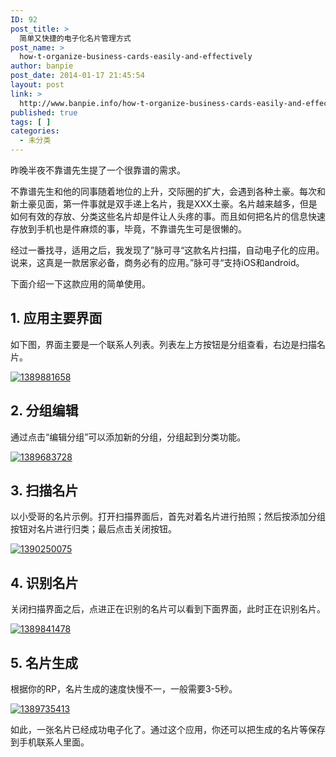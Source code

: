 ```yaml
---
ID: 92
post_title: >
  简单又快捷的电子化名片管理方式
post_name: >
  how-t-organize-business-cards-easily-and-effectively
author: banpie
post_date: 2014-01-17 21:45:54
layout: post
link: >
  http://www.banpie.info/how-t-organize-business-cards-easily-and-effectively/
published: true
tags: [ ]
categories:
  - 未分类
---
```

昨晚半夜不靠谱先生提了一个很靠谱的需求。

不靠谱先生和他的同事随着地位的上升，交际圈的扩大，会遇到各种土豪。每次和新土豪见面，第一件事就是双手递上名片，我是XXX土豪。名片越来越多，但是如何有效的存放、分类这些名片却是件让人头疼的事。而且如何把名片的信息快速存放到手机也是件麻烦的事，毕竟，不靠谱先生可是很懒的。

经过一番找寻，适用之后，我发现了”脉可寻“这款名片扫描，自动电子化的应用。说来，这真是一款居家必备，商务必有的应用。”脉可寻“支持iOS和android。

下面介绍一下这款应用的简单使用。

## 1\. 应用主要界面

如下图，界面主要是一个联系人列表。列表左上方按钮是分组查看，右边是扫描名片。

[![1389881658][1]][1]

## 2\. 分组编辑

通过点击“编辑分组”可以添加新的分组，分组起到分类功能。

[![1389683728][2]][2]

## 3\. 扫描名片

以小受哥的名片示例。打开扫描界面后，首先对着名片进行拍照；然后按添加分组按钮对名片进行归类；最后点击关闭按钮。

[![1390250075][3]][3]

## 4\. 识别名片

关闭扫描界面之后，点进正在识别的名片可以看到下面界面，此时正在识别名片。

[![1389841478][4]][4]

## 5\. 名片生成

根据你的RP，名片生成的速度快慢不一，一般需要3-5秒。

[![1389735413][5]][5]

如此，一张名片已经成功电子化了。通过这个应用，你还可以把生成的名片等保存到手机联系人里面。

 [1]: http://7arnhx.com1.z0.glb.clouddn.com/wp-content/uploads/2014/01/13898816581.jpg
 [2]: http://7arnhx.com1.z0.glb.clouddn.com/wp-content/uploads/2014/01/1389683728.jpg
 [3]: http://7arnhx.com1.z0.glb.clouddn.com/wp-content/uploads/2014/01/13902500751.jpg
 [4]: http://7arnhx.com1.z0.glb.clouddn.com/wp-content/uploads/2014/01/13898414782.jpg
 [5]: http://7arnhx.com1.z0.glb.clouddn.com/wp-content/uploads/2014/01/13897354131.jpg